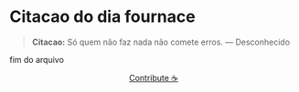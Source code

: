 # Citacao do dia fournace

> **Citacao:** Só quem não faz nada não comete erros. — Desconhecido

fim do arquivo

<watermark-footer>
<p align="center">
  <a href="https://github.com/ruisuan/ruisuan/blob/main/contribute.md">Contribute ☕</a>
</p>
</watermark-footer>
